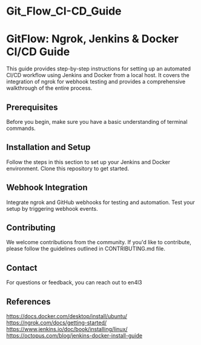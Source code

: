 # Git_Flow_CI-CD_Guide

# GitFlow: Ngrok, Jenkins & Docker CI/CD Guide

This guide provides step-by-step instructions for setting up an automated CI/CD workflow using Jenkins and Docker from a local host. It covers the integration of ngrok for webhook testing and provides a comprehensive walkthrough of the entire process.


## Prerequisites

Before you begin, make sure you have a basic understanding of terminal commands.

## Installation and Setup

Follow the steps in this section to set up your Jenkins and Docker environment. Clone this repository to get started.



## Webhook Integration

Integrate ngrok and GitHub webhooks for testing and automation. Test your setup by triggering webhook events.


## Contributing

We welcome contributions from the community. If you'd like to contribute, please follow the guidelines outlined in CONTRIBUTING.md file.



## Contact

For questions or feedback, you can reach out to en4l3

## References
https://docs.docker.com/desktop/install/ubuntu/
https://ngrok.com/docs/getting-started/
https://www.jenkins.io/doc/book/installing/linux/
https://octopus.com/blog/jenkins-docker-install-guide

